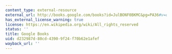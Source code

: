 ```yaml
---
content_type: external-resource
external_url: http://books.google.com/books?id=JulBONF0BKMC&pg=PA36#v=onepage
has_external_license_warning: true
license: https://en.wikipedia.org/wiki/All_rights_reserved
status: ''
title: Google Books
uid: d232987d-80cd-4390-9f24-f70b62e1afef
wayback_url: ''
---
```

